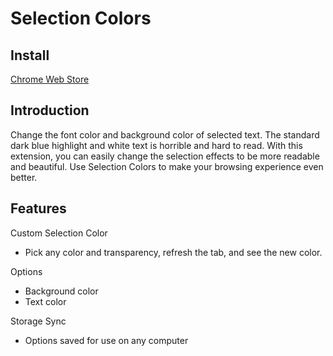 # Selection Colors

## Install

[Chrome Web Store](https://chrome.google.com/webstore/detail/selection-colors/fmmdobdphciajmkcmomkofkhpmhhajbg)

## Introduction

Change the font color and background color of selected text. The standard dark blue highlight and white text is horrible and hard to read. With this extension, you can easily change the selection effects to be more readable and beautiful. Use Selection Colors to make your browsing experience even better.

## Features

Custom Selection Color
* Pick any color and transparency, refresh the tab, and see the new color.

Options
* Background color
* Text color

Storage Sync
* Options saved for use on any computer
